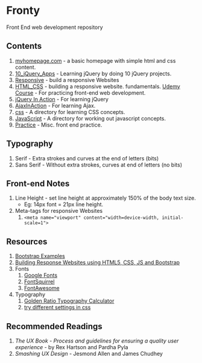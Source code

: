 # Fronty
Front End web development repository

## Contents
1. [myhomepage.com](./myhomepage.com) - a basic homepage with simple html and css content.
2. [10_jQuery_Apps](https://www.udemy.com/jquery-web-development-made-easy/learn/v4/t) - Learning jQuery by doing 10 jQuery projects.
3. [Responsive](./Responsive) - build a responsive Websites
4. [HTML_CSS](./HTML_CSS) - building a responsive website. fundamentals. [Udemy Course](https://www.udemy.com/design-and-develop-a-killer-website-with-html5-and-css3/learn/v4/t/lecture/2533744?start=0) - For practicing front-end web development.
5. [jQuery In Action](https://www.udemy.com/jquery-web-development-made-easy/learn/v4/overview) - For learning jQuery
6. [AjaxInAction](https://www.udemy.com/course/ajax-projects-hands-on-ajax-applications/learn/lecture/7517164) - For learning Ajax.
7. [css](./css) - A directory for learning CSS concepts.
8. [JavaScript](./javascript) - A directory for working out javascript concepts.
9. [Practice](./Practice) - Misc. front end practice.
## Typography
1. Serif - Extra strokes and curves at the end of letters (bits)
2. Sans Serif - Without extra strokes, curves at end of letters (no bits)

## Front-end Notes
1. Line Height - set line height at approximately 150% of the body text size.
    - Eg: 14px font = 21px line height.
2. Meta-tags for responsive Websites
    1. `<meta name="viewport" content="width=device-width, initial-scale=1">`

## Resources
1. [Bootstrap Examples](https://www.w3schools.com/bootstrap/bootstrap_examples.asp)
2. [Building Response Websites using HTML5, CSS, JS and Bootstrap](https://www.udemy.com/build-responsive-website-using-html5-css3-js-and-bootstrap/)
3. Fonts
    1. [Google Fonts](https://www.google.com/fonts)
    2. [FontSquirrel](https://www.fontsquirrel.com/)
    3. [FontAwesome](https://fontawesome.com/v4.7.0/)
4. Typography
    1. [Golden Ratio Typography Calculator](https://grtcalculator.com/)
    2. [try different settings in css](https://www.gridlover.net/try)
## Recommended Readings
1. *The UX Book - Process and guidelines for ensuring a quality user experience* - by Rex Hartson and Pardha Pyla
2. *Smashing UX Design* - Jesmond Allen and James Chudhey
